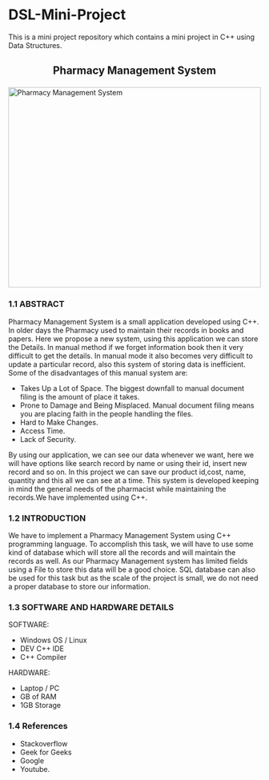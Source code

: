 # DSL-Mini-Project
This is a mini project repository which contains a mini project in C++ using Data Structures. 
##  
##  <p align="center">Pharmacy Management System</p>
<img src="https://5.imimg.com/data5/WN/SU/XM/SELLER-55400479/pharmacy-management-system-500x500.PNG" alt="Pharmacy Management System"  height="400px" width = "100%"/>



### 1.1	ABSTRACT

Pharmacy Management System is a small application developed using C++. In older days the Pharmacy used to maintain their records in books and papers. Here we propose a new system, using this application we can store the Details. In manual method if we forget information book then it very difficult to get the details. In manual mode it also becomes very difficult to update a particular record, also this system of storing data is inefficient. Some of the disadvantages of this manual system are:

-	Takes Up a Lot of Space. The biggest downfall to manual document filing is the amount of place it takes.
-	Prone to Damage and Being Misplaced. Manual document filing means you are placing faith in the people handling the files. 
-	Hard to Make Changes. 
-	Access Time.
-	Lack of Security. 
 
By using our application, we can see our data whenever we want, here we will have options like search record by name or using their id, insert new record and so on. In this project we can save our product id,cost, name, quantity and this all we can see at a time. This system is developed keeping in mind the general needs of the pharmacist while maintaining the records.We have implemented using C++.


### 1.2	INTRODUCTION

We have to implement a Pharmacy Management System using C++ programming language. To accomplish this task, we will have to use some kind of database which will store all the records and will maintain the records as well. As our Pharmacy Management system has limited fields using a File to store this data will be a good choice. SQL database can also be used for this task but as the scale of the project is small, we do not need a proper database to store our information.


### 1.3	SOFTWARE AND HARDWARE DETAILS

SOFTWARE:

-	Windows OS / Linux
-	DEV C++ IDE
-	C++ Compiler
             
HARDWARE:

-	Laptop / PC
-	GB of RAM
-	1GB Storage
 
### 1.4 References
- Stackoverflow
- Geek for Geeks 
- Google 
- Youtube.

